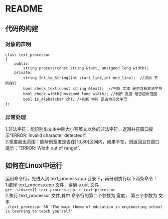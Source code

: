 # README

## 代码的构建  

### 对象的声明  
```
class text_processor  
{  
    public:  
        string process(const string &text, unsigned long width);  
    private:  
        string Int_to_String(int start_line,int end_line);  //求出 节 所在行
        bool check_text(const string &text);  //判断 文本 是否含有非法字符
        bool check_width(unsigned long width); //判断 宽度 是否超出范围 
        bool is_Alpha(char ch); //判断 字符 是否为英文字母 
};  
 ```  
### 异常处理  
1.非法字符：能识别出文本中除大小写英文以外的非法字符，返回并在窗口提示“ERROR: Invalid character detected!”.  
2.宽度超出范围：能辨别宽度是否在[10,80]区间内，如果不在，则返回且在窗口提示：“ERROR: Width out of range!”.  

## 如何在Linux中运行  
运用命令行，先进入到 text_process.cpp 目录下，再分别执行以下两条命令：  
1.编译 text_process.cpp 文件，得到 a.out 文件  
`g++ -std=c++11 text_process.cpp -o text_processor`  
2.执行 text_processor 文件,其中 命令行的第二个参数为 宽度， 第三个参数为 文本  
`./text_processor 30 "The main theme of education in engineering school is learning to teach yourself"`  
